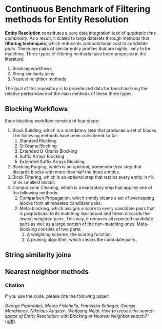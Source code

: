 # Continuous Benchmark of Filtering methods for Entity Resolution

**Entity Resolution** constitutes a core data integration task of *quadratic time complexity*.
As a result, it scales to large datasets through methods that **filtering techniques**, which reduce its computational cost to *candidate pairs*.
These are pairs of similar entity profiles that are highly likely to be matching.
Three types of filtering methods have been proposed in the literature:

 1) Blocking workflows
 2) String similarity joins
 3) Nearest neighbor methods
 
The goal of this repository is to provide and data for benchmarking the relative performance of the main methods of these three types.

## Blocking Workflows

Each blocking workflow consists of four steps:

1) Block Building, which is a mandatory step that produces a set of blocks. The following methods have been considered so far:
    1)  Standard Blocking
    2)  Q-Grams Blocking
    3)  Extended Q-Grams Blocking
    4)  Suffix Arrays Blocking
    5)  Extended Suffix Arrays Blocking
2) Blocking Purging, which is an *optional, parameter-free* step that discards blocks with more than half the input entities.
3) Block Filtering, which is an *optional* step that retains every entity in r% of its smallest blocks.
4) Comparisonn Cleaning, which is a mandatory step that applies one of the following methods:
    1) Comparison Propagation, which simply cleans a set of overlapping blocks from all repeated candidate pairs.
    2) Meta-blocking, which assigns a score to every candidate pairs that is proportional to its matching likelihoood and thenn discards the lowest weighted pairs. This way, it removes all repeated candidate pairs as well as a large portion of the non-matching ones. Meta-blocking consists of two parts:
        1) A weighting scheme, the scoring function
        2) A pruning algorithm, which cleans the candidate pairs

## String similarity joins

## Nearest neighbor methods

### Citation

If you use the code, please cite the following paper:

*George Papadakis, Marco Fisichella, Franziska Schoger, George Mandilaras, Nikolaus Augsten, Wolfgang Nejdl:
How to reduce the search space of Entity Resolution: with Blocking or Nearest Neighbor search?"* ([pdf](https://arxiv.org/abs/2202.12521)).

